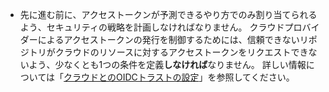 - 先に進む前に、アクセストークンが予測できるやり方でのみ割り当てられるよう、セキュリティの戦略を計画しなければなりません。 クラウドプロバイダーによるアクセストークンの発行を制御するためには、信頼できないリポジトリがクラウドのリソースに対するアクセストークンをリクエストできないよう、少なくとも1つの条件を定義**しなければ**なりません。 詳しい情報については「[クラウドとのOIDCトラストの設定](/actions/deployment/security-hardening-your-deployments/about-security-hardening-with-openid-connect#configuring-the-oidc-trust-with-the-cloud)」を参照してください。
